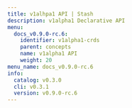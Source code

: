 ```yaml
---
title: v1alhpa1 API | Stash
description: v1alpha1 Declarative API
menu:
  docs_v0.9.0-rc.6:
    identifier: v1alpha1-crds
    parent: concepts
    name: v1alpha1 API
    weight: 20
menu_name: docs_v0.9.0-rc.6
info:
  catalog: v0.3.0
  cli: v0.3.1
  version: v0.9.0-rc.6
---
```


